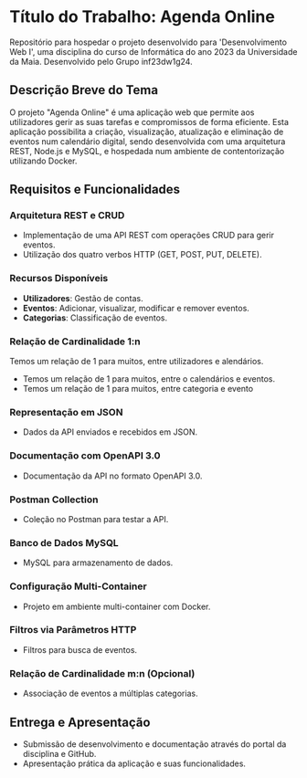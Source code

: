 # Título do Trabalho: Agenda Online

Repositório para hospedar o projeto desenvolvido para 'Desenvolvimento Web I', uma disciplina do curso de Informática do ano 2023 da Universidade da Maia. Desenvolvido pelo Grupo inf23dw1g24.

## Descrição Breve do Tema
O projeto "Agenda Online" é uma aplicação web que permite aos utilizadores gerir as suas tarefas e compromissos de forma eficiente. Esta aplicação possibilita a criação, visualização, atualização e eliminação de eventos num calendário digital, sendo desenvolvida com uma arquitetura REST, Node.js e MySQL, e hospedada num ambiente de contentorização utilizando Docker.

## Requisitos e Funcionalidades

### Arquitetura REST e CRUD
- Implementação de uma API REST com operações CRUD para gerir eventos.
- Utilização dos quatro verbos HTTP (GET, POST, PUT, DELETE).

### Recursos Disponíveis
- **Utilizadores**: Gestão de contas.
- **Eventos**: Adicionar, visualizar, modificar e remover eventos.
- **Categorias**: Classificação de eventos.

### Relação de Cardinalidade 1:n
Temos um relação de 1 para muitos, entre utilizadores e alendários.
- Temos um relação de 1 para muitos, entre o  calendários e eventos.
- Temos um relação de 1 para muitos, entre categoria e evento

### Representação em JSON
- Dados da API enviados e recebidos em JSON.

### Documentação com OpenAPI 3.0
- Documentação da API no formato OpenAPI 3.0.

### Postman Collection
- Coleção no Postman para testar a API.

### Banco de Dados MySQL
- MySQL para armazenamento de dados.

### Configuração Multi-Container
- Projeto em ambiente multi-container com Docker.

### Filtros via Parâmetros HTTP
- Filtros para busca de eventos.

### Relação de Cardinalidade m:n (Opcional)
- Associação de eventos a múltiplas categorias.

## Entrega e Apresentação
- Submissão de desenvolvimento e documentação através do portal da disciplina e GitHub.
- Apresentação prática da aplicação e suas funcionalidades.
